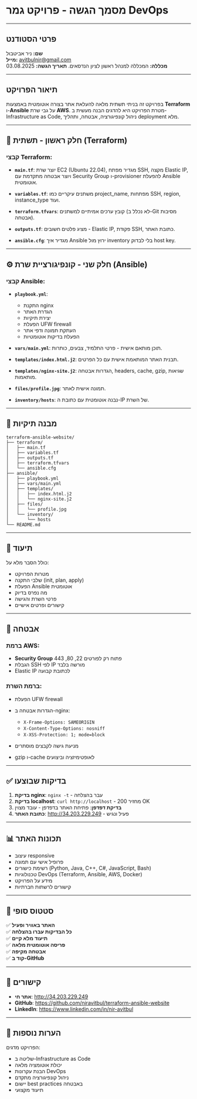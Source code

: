# מסמך הגשה - פרויקט גמר DevOps

---

## פרטי הסטודנט

**שם:** ניר אביטבול  
**מייל:** avitbulnir@gmail.com  
**מכללה:** המכללה למנהל ראשון לציון הנדסאים.
**תאריך הגשה:** 03.08.2025

---

## תיאור הפרויקט

בפרויקט זה בניתי תשתית מלאה להעלאת אתר בצורה אוטומטית באמצעות **Terraform** ו-**Ansible** על גבי שרת **AWS**. מטרת הפרויקט היא להדגים הבנה מעשית ב-Infrastructure as Code, ניהול קונפיגורציה, אבטחה, ותהליך deployment מלא.

---

## 🧱 חלק ראשון - תשתית (Terraform)

### קבצי Terraform:

- **`main.tf`**: יוצר שרת EC2 (Ubuntu 22.04), מגדיר מפתח SSH, מקצה Elastic IP, ויוצר אבטחה מתקדמת עם Security Group ו-provisioner להפעלת Ansible אוטומטית.

- **`variables.tf`**: משתנים עיקריים כמו project_name, מפתחות SSH, region, instance_type ועוד.

- **`terraform.tfvars`**: קובץ ערכים אמיתיים למשתנים (לא נכלל ב-Git מסיבות אבטחה).

- **`outputs.tf`**: מציג פלטים חשובים - Elastic IP, פקודת SSH, כתובת האתר.

- **`ansible.cfg`**: מגדיר איך Ansible ירוץ מול inventory בלי לבדוק host key.

---

## ⚙️ חלק שני - קונפיגורציית שרת (Ansible)

### קבצי Ansible:

- **`playbook.yml`**: 
  - התקנת nginx
  - הגדרת האתר
  - יצירת תיקיות
  - הפעלת UFW firewall
  - העתקת תמונה ודפי אתר
  - הפעלת בדיקות אוטומטיות

- **`vars/main.yml`**: תוכן מותאם אישית - פרטי התלמיד, צבעים, כותרות.

- **`templates/index.html.j2`**: תבנית האתר המותאמת אישית עם כל הפרטים.

- **`templates/nginx-site.j2`**: הגדרות אבטחה, headers, cache, gzip, שגיאות מותאמות.

- **`files/profile.jpg`**: תמונה אישית לאתר.

- **`inventory/hosts`**: נבנה אוטומטית עם כתובת ה-IP של השרת.

---

## 📁 מבנה תיקיות

```
terraform-ansible-website/
├── terraform/
│   ├── main.tf
│   ├── variables.tf
│   ├── outputs.tf
│   ├── terraform.tfvars
│   └── ansible.cfg
├── ansible/
│   ├── playbook.yml
│   ├── vars/main.yml
│   ├── templates/
│   │   ├── index.html.j2
│   │   └── nginx-site.j2
│   ├── files/
│   │   └── profile.jpg
│   └── inventory/
│       └── hosts
└── README.md
```

---

## 📄 תיעוד

כולל הסבר מלא על:
- מטרות הפרויקט
- שלבי התקנה (init, plan, apply)
- הפעלת Ansible אוטומטית
- מה נפרס בדיוק
- פרטי השרת והגישה
- קישורים ופרטים אישיים

---

## 🔐 אבטחה

### ברמת AWS:
- **Security Group** פתוח רק לפורטים 22, 80, 443
- הגבלת SSH לפי IP מורשה בלבד
- Elastic IP לכתובת קבועה

### ברמת השרת:
- הפעלת UFW firewall
- הגדרות אבטחה ב-nginx:

  - `X-Frame-Options: SAMEORIGIN`
  - `X-Content-Type-Options: nosniff`
  - `X-XSS-Protection: 1; mode=block`
- מניעת גישה לקבצים מוסתרים
- gzip ו-cache לאופטימיזציה וביצועים

---

## ✅ בדיקות שבוצעו

1. **בדיקת nginx**: `nginx -t` - עבר בהצלחה
2. **בדיקת localhost**: `curl http://localhost` - מחזיר 200 OK
3. **בדיקת דפדפן**: פתיחת האתר בדפדפן - עובד מצוין
4. **כתובת האתר**: http://34.203.229.249 - פעיל ונגיש

---

## 📊 תכונות האתר

- עיצוב responsive
- פרופיל אישי עם תמונה
- רשימת כישורים (Python, Java, C++, C#, JavaScript, Bash)
- טכנולוגיות DevOps (Terraform, Ansible, AWS, Docker)
- מידע על הפרויקט
- קישורים לרשתות חברתיות

---

## 🏁 סטטוס סופי

✅ **האתר באוויר ופעיל**  
✅ **כל הבדיקות עברו בהצלחה**  
✅ **תיעוד מלא קיים**  
✅ **פריסה אוטומטית מלאה**  
✅ **אבטחה מקיפה**  
✅ **קוד ב-GitHub**  

---

## 🔗 קישורים

- **אתר חי**: http://34.203.229.249
- **GitHub**: https://github.com/niravitbul/terraform-ansible-website
- **LinkedIn**: https://www.linkedin.com/in/nir-avitbul

---

## 📝 הערות נוספות

הפרויקט מדגים:
- שליטה ב-Infrastructure as Code
- יכולת אוטומציה מלאה
- הבנת עקרונות DevOps
- ניהול קונפיגורציה מתקדם
- יישום best practices באבטחה
- תיעוד מקצועי



